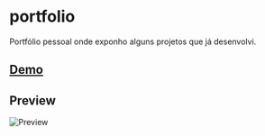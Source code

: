 # portfolio
 Portfólio pessoal onde exponho alguns projetos que já desenvolvi.

## [Demo](https://dev-paixao.github.io/encurtador-url/)

## Preview
![Preview](./img/preview.jpg)
